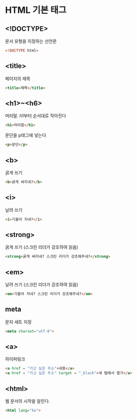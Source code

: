 # HTML 기본 태그

## <!DOCTYPE>

문서 유형을 지정하는 선언문

```html
<!DOCTYPE html>
```

## \<title>

페이지의 제목

```html
<title>제목</title>
```

## \<h1>~\<h6>

머리말. h1부터 순서대로 작아진다

```html
<h1>머리말</h1>
```



문단을 p태그에 넣는다

 ```html
<p>문단</p>
```

## \<b>

굵게 쓰기

```html
<b>굵게 써지네?</b>
```

## \<i>

날려 쓰기

```html
<i>기울어 지네?</i>
```

## \<strong>

굵게 쓰기 (스크린 리더가 강조하여 읽음)

```html
<strong>굵게 써지네? 스크린 리더가 강조해주네?</strong>
```

## \<em>

날려 쓰기 (스크린 리더가 강조하여 읽음)

```html
<em>기울어 지네? 스크린 리더가 강조해주네?</em>
```

## meta

문자 세트 지정

```html
<meta charset="utf-8">
```

## \<a>

하이퍼링크

```html
<a href = "가고 싶은 주소">내용</a>
<a href = "가고 싶은 주소" target = "_black">새 탭에서 열기</a>
```

## \<html>

웹 문서의 시작을 알린다.

```html
<html lang="ko">
```
